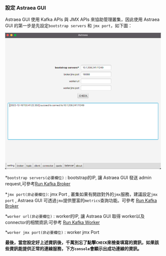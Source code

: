 ### 設定 Astraea GUI

Astraea GUI 使用 Kafka APIs 與 JMX APIs 來協助管理叢集，因此使用 Astraea GUI 的第一步是先設定`bootstrap servers` 和 `jmx port`，如下圖：

![setting](setting.png)

*`bootstrap servers(必要欄位)` : bootstrap的IP, 讓 Astraea GUI 發送 admin request,可參考[Run Kafka Broker](https://github.com/opensource4you/astraea/blob/main/docs/run_kafka_broker.md)

*`jmx port(非必要欄位)`: jmx Port , 叢集如果有開啟對外的`jmx`服務，建議設定`jmx port` , Astraea GUI 可透過`jmx`提供豐富的`metrics`查詢功能。可參考 [Run Kafka Broker](https://github.com/opensource4you/astraea/blob/main/docs/run_kafka_broker.md)

*`worker url(非必要欄位)` : worker的IP, 讓 Astraea GUI 取得 worker以及connector的相關資訊:可參考 [Run Kafka Worker](https://github.com/opensource4you/astraea/blob/main/docs/run_kafka_worker.md)

*`worker jmx port(非必要欄位)` : worker jmx Port

**最後，當您設定好上述資訊後，千萬別忘了點擊`CHECK`來檢查填寫的資訊，如果該些資訊能提供正常的連線服務，下方`console`會顯示出成功連線的資訊。**